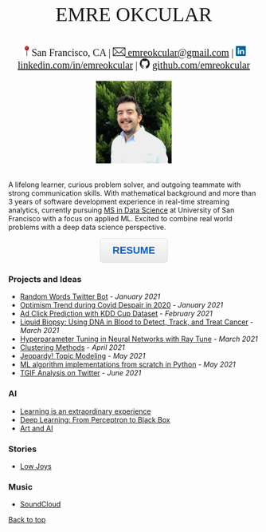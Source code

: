 <head>
    <meta property="og:type" content="website">
    <meta property="og:url" content="https://www.okcular.com.tr/">
    <meta property="og:title" content="Emre Okcular Personal Website | Portfolio">
    <meta property="og:description" content="Portfolio">
    <meta name="image" property="og:image" content="https://www.okcular.com.tr/resources/image.png">
</head>

<p style="text-align: center;font-size:40px;font-family:Times">EMRE OKCULAR</p>

<p style="text-align: center;font-size:20px;font-family:Times"><img src="/resources/pin.png" width="20" height="20" alt="linkedin">San Francisco, CA | <a href="mailto:emreokcular@gmail.com"><img src="/resources/email.jpg" height="17" alt="linkedin"> emreokcular@gmail.com</a> | <img src="/resources/linkedin.jpg" width="20" height="20" alt="linkedin"> <a href="https://www.linkedin.com/in/emreokcular">linkedin.com/in/emreokcular</a> | <img src="/resources/github.png" width="20" height="20" alt="github"> <a href="https://www.github.com/emreokcular">github.com/emreokcular</a> </p>  

<center><img src="/resources/emre_kare.jpg" width="30%" and height="30%"></center>
<br style="line-height: 5px"/>
<!---Emre Okcular Personal Website
=======--->

A lifelong learner, curious problem solver, and outgoing teammate with strong communication skills. With mathematical background and more than 3 years of software development experience in real-time streaming analytics, currently pursuing [MS in Data Science](https://www.usfca.edu/arts-sciences/graduate-programs/data-science) at University of San Francisco with a focus on applied ML. Excited to combine real world problems with a deep data science perspective. 

<!---
<h2 align="center" style="border-bottom: none" ><a href="/resources/Emre_Okcular-Resume.pdf">RESUME</a></h2>
--->
<p align="center"> <button id="submit"  onclick="window.location.href='/resources/Emre_Okcular-Resume.pdf';">RESUME</button> </p>

### Projects and Ideas

* [Random Words Twitter Bot](/projects/kelimebot.md) - *January 2021*
* [Optimism Trend during Covid Despair in 2020](/projects/2020.md) - *January 2021*
* [Ad Click Prediction with KDD Cup Dataset](https://github.com/emreokcular/click-prediction) - *February 2021*
* [Liquid Biopsy: Using DNA in Blood to Detect, Track, and Treat Cancer](https://github.com/emreokcular/cancer-detection) - *March 2021*
* [Hyperparameter Tuning in Neural Networks with Ray Tune](/projects/raytune.md) - *March 2021*
* [Clustering Methods](https://github.com/emreokcular/clustering-methods) - *April 2021*
* [Jeopardy! Topic Modeling](https://github.com/emreokcular/jeopardy-topic-modeling) - *May 2021*
* [ML algorithm implementations from scratch in Python](/projects/implementations.md) - *May 2021*
* [TGIF Analysis on Twitter](/projects/tgif.md) - *June 2021*

<!-- TODO -->
<!---* [ML algorithm implementations from scratch in Python](/projects/implementations.md) - *April 2021* -->
<!---* [Facebook Social Circle Analysis with NetworkX](https://github.com/emreokcular/social-circle) - *April 2021* -->
<!---* [Real-time Stream Clustering with DenStream](https://github.com/emreokcular) -->
<!---* [Deploying and serving NN models with Ray](https://github.com/emreokcular) -->

### AI
* [Learning is an extraordinary experience](/projects/learning.md)
* [Deep Learning: From Perceptron to Black Box](/projects/deep_learning.md)
* [Art and AI](/projects/art_and_AI.md)

### Stories
* [Low Joys](/stories/low_joys.md)

### Music
* [SoundCloud](https://soundcloud.com/emreokcular)

[Back to top](#)

<!--- For HTML button styling-->

<style type="text/css">
#submit {
 box-shadow:inset 0px 1px 0px 0px #ffffff;
 background:linear-gradient(to bottom, #f9f9f9 5%, #e9e9e9 100%);
 background-color:#f9f9f9;
 border-radius:5px;
 border:1px solid #dcdcdc;
 display:inline-block;
 cursor:pointer;
 color:#005ed0;
 font-family:Arial;
 font-size:20px;
 font-weight:bold;
 padding:12px 24px;
 text-decoration:none;
 text-shadow:0px 0px 0px #ffffff;
}
#submit:hover {
 background:linear-gradient(to bottom, #e9e9e9 5%, #f9f9f9 100%);
 background-color:#e9e9e9;
}
#submit:active {
 position:relative;
 top:1px;
}
</style>